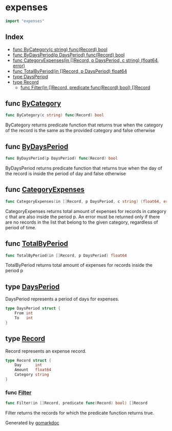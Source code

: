 <!-- Code generated by gomarkdoc. DO NOT EDIT -->

# expenses

```go
import "expenses"
```

## Index

- [func ByCategory(c string) func(Record) bool](<#func-bycategory>)
- [func ByDaysPeriod(p DaysPeriod) func(Record) bool](<#func-bydaysperiod>)
- [func CategoryExpenses(in []Record, p DaysPeriod, c string) (float64, error)](<#func-categoryexpenses>)
- [func TotalByPeriod(in []Record, p DaysPeriod) float64](<#func-totalbyperiod>)
- [type DaysPeriod](<#type-daysperiod>)
- [type Record](<#type-record>)
  - [func Filter(in []Record, predicate func(Record) bool) []Record](<#func-filter>)


## func [ByCategory](<https://github.com/vpayno/exercism-workspace/blob/main/go/expenses/expenses.go#L44>)

```go
func ByCategory(c string) func(Record) bool
```

ByCategory returns predicate function that returns true when the category of the record is the same as the provided category and false otherwise

## func [ByDaysPeriod](<https://github.com/vpayno/exercism-workspace/blob/main/go/expenses/expenses.go#L33>)

```go
func ByDaysPeriod(p DaysPeriod) func(Record) bool
```

ByDaysPeriod returns predicate function that returns true when the day of the record is inside the period of day and false otherwise

## func [CategoryExpenses](<https://github.com/vpayno/exercism-workspace/blob/main/go/expenses/expenses.go#L70>)

```go
func CategoryExpenses(in []Record, p DaysPeriod, c string) (float64, error)
```

CategoryExpenses returns total amount of expenses for records in category c that are also inside the period p\. An error must be returned only if there are no records in the list that belong to the given category\, regardless of period of time\.

## func [TotalByPeriod](<https://github.com/vpayno/exercism-workspace/blob/main/go/expenses/expenses.go#L54>)

```go
func TotalByPeriod(in []Record, p DaysPeriod) float64
```

TotalByPeriod returns total amount of expenses for records inside the period p

## type [DaysPeriod](<https://github.com/vpayno/exercism-workspace/blob/main/go/expenses/expenses.go#L13-L16>)

DaysPeriod represents a period of days for expenses\.

```go
type DaysPeriod struct {
    From int
    To   int
}
```

## type [Record](<https://github.com/vpayno/exercism-workspace/blob/main/go/expenses/expenses.go#L6-L10>)

Record represents an expense record\.

```go
type Record struct {
    Day      int
    Amount   float64
    Category string
}
```

### func [Filter](<https://github.com/vpayno/exercism-workspace/blob/main/go/expenses/expenses.go#L19>)

```go
func Filter(in []Record, predicate func(Record) bool) []Record
```

Filter returns the records for which the predicate function returns true\.



Generated by [gomarkdoc](<https://github.com/princjef/gomarkdoc>)
